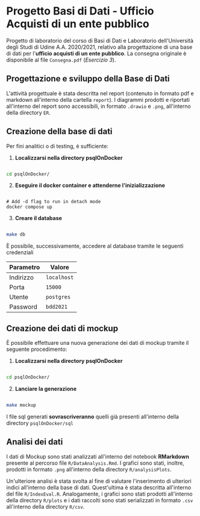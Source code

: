 # Progetto Basi di Dati - Ufficio Acquisti di un ente pubblico

Progetto di laboratorio del corso di Basi di Dati e Laboratorio dell'Università degli Studi di Udine A.A. 2020/2021, relativo alla progettazione di una base di dati per l'**ufficio acquisti di un ente pubblico**. La consegna originale è disponibile al file `Consegna.pdf` (*Esercizio 3*).

## Progettazione e sviluppo della Base di Dati

L'attività progettuale è stata descritta nel report (contenuto in formato pdf e markdown all'interno della cartella `report`). I diagrammi prodotti e riportati all'interno del report sono accessibili, in formato `.drawio` e `.png`, all'interno della directory `ER`. 

## Creazione della base di dati

Per fini analitici o di testing, è sufficiente:

1. **Localizzarsi nella directory psqlOnDocker**

```bash

cd psqlOnDocker/

```

2. **Eseguire il docker container e attenderne l'inizializzazione**

```docker

# Add -d flag to run in detach mode
docker compose up

``` 

3. **Creare il database**

```bash

make db

```

È possibile, successivamente, accedere al database tramite le seguenti credenziali

| **Parametro** | **Valore**  |
|---------------|-------------|
|  Indirizzo    | `localhost` |
|  Porta        | `15000`     |
|  Utente       | `postgres`  |
|  Password     | `bdd2021`   |

## Creazione dei dati di mockup

È possibile effettuare una nuova generazione dei dati di mockup tramite il seguente procedimento: 

1. **Localizzarsi nella directory psqlOnDocker**

```bash

cd psqlOnDocker/

```

2. **Lanciare la generazione**

```bash

make mockup

```

I file sql generati **sovrascriveranno** quelli già presenti all'interno della directory `psqlOnDocker/sql`

## Analisi dei dati

I dati di Mockup sono stati analizzati all'interno del notebook **RMarkdown** presente al percorso file `R/DataAnalysis.Rmd`. I grafici sono stati, inoltre, prodotti in formato `.png` all'interno della directory `R/analysisPlots`. 

Un'ulteriore analisi è stata svolta al fine di valutare l'inserimento di ulteriori indici all'interno della base di dati. Quest'ultima è stata descritta all'interno del file `R/IndexEval.R`. Analogamente, i grafici sono stati prodotti all'interno della directory `R/plots` e i dati raccolti sono stati serializzati in formato `.csv` all'interno della directory `R/csv`.
